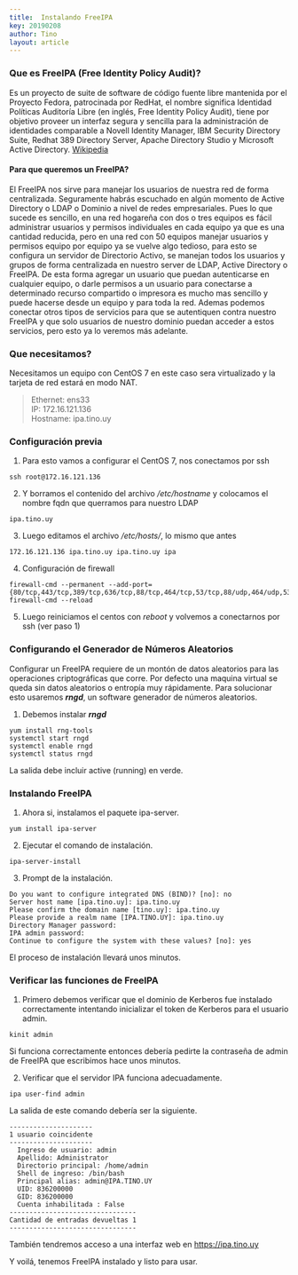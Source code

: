 ```yaml
---
title:  Instalando FreeIPA
key: 20190208
author: Tino
layout: article
---
```


### Que es FreeIPA (Free Identity Policy Audit)?

Es un proyecto de suite de software de código fuente libre mantenida por el Proyecto Fedora, patrocinada por RedHat, el nombre significa Identidad Políticas Auditoría Libre (en inglés, Free Identity Policy Audit), tiene por objetivo proveer un interfaz segura y sencilla para la administración de identidades comparable a Novell Identity Manager, IBM Security Directory Suite, Redhat 389 Directory Server, Apache Directory Studio y Microsoft Active Directory.<!-- more --> [Wikipedia](https://es.wikipedia.org/wiki/FreeIPA)  

#### Para que queremos un FreeIPA?  

El FreeIPA nos sirve para manejar los usuarios de nuestra red de forma centralizada.
Seguramente habrás escuchado en algún momento de Active Directory o LDAP o Dominio a nivel de redes empresariales.
Pues lo que sucede es sencillo, en una red hogareña con dos o tres equipos es fácil administrar usuarios y permisos individuales en cada equipo ya que es una cantidad reducida, pero en una red con 50 equipos manejar usuarios y permisos equipo por equipo ya se vuelve algo tedioso, para esto se configura un servidor de Directorio Activo, se manejan todos los usuarios y grupos de forma centralizada en nuestro server de LDAP, Active Directory o FreeIPA. De esta forma agregar un usuario que puedan autenticarse en cualquier equipo, o darle permisos a un usuario para conectarse a determinado recurso compartido o impresora es mucho mas sencillo y puede hacerse desde un equipo y para toda la red.
Ademas podemos conectar otros tipos de servicios para que se autentiquen contra nuestro FreeIPA y que solo usuarios de nuestro dominio puedan acceder a estos servicios, pero esto ya lo veremos más adelante.   

### Que necesitamos?

Necesitamos un equipo con CentOS 7 en este caso sera virtualizado y la tarjeta de red estará en modo NAT.  

>Ethernet: ens33  
>IP: 172.16.121.136  
>Hostname: ipa.tino.uy

### Configuración previa
1. Para esto vamos a configurar el CentOS 7, nos conectamos por ssh  
```
ssh root@172.16.121.136
```
2. Y borramos el contenido del archivo _/etc/hostname_ y colocamos el nombre fqdn que querramos para nuestro LDAP  
```
ipa.tino.uy
```
3. Luego editamos el archivo _/etc/hosts/_, lo mismo que antes  
```
172.16.121.136 ipa.tino.uy ipa.tino.uy ipa
```
4. Configuración de firewall  
```
firewall-cmd --permanent --add-port={80/tcp,443/tcp,389/tcp,636/tcp,88/tcp,464/tcp,53/tcp,88/udp,464/udp,53/udp,123/udp}
firewall-cmd --reload
```
5. Luego reiniciamos el centos con _reboot_ y volvemos a conectarnos por ssh (ver paso 1)  

### Configurando el Generador de Números Aleatorios

Configurar un FreeIPA requiere de un montón de datos aleatorios para las operaciones criptográficas que corre. Por defecto una maquina virtual se queda sin datos aleatorios o entropía muy rápidamente. Para solucionar esto usaremos ***rngd***, un software generador de números aleatorios.  

1. Debemos instalar ***rngd***  
```
yum install rng-tools
systemctl start rngd
systemctl enable rngd
systemctl status rngd
```
La salida debe incluir active (running) en verde.  

### Instalando FreeIPA

1. Ahora si, instalamos el paquete ipa-server.  
```
yum install ipa-server
```

2. Ejecutar el comando de instalación.  
```
ipa-server-install
```

3. Prompt de la instalación.  
```code
Do you want to configure integrated DNS (BIND)? [no]: no  
Server host name [ipa.tino.uy]: ipa.tino.uy  
Please confirm the domain name [tino.uy]: ipa.tino.uy  
Please provide a realm name [IPA.TINO.UY]: ipa.tino.uy  
Directory Manager password:  
IPA admin password:  
Continue to configure the system with these values? [no]: yes  
```
El proceso de instalación llevará unos minutos.  

### Verificar las funciones de FreeIPA

1. Primero debemos verificar que el dominio de Kerberos fue instalado correctamente intentando inicializar el token de Kerberos para el usuario admin.  
```
kinit admin
```
Si funciona correctamente entonces debería pedirte la contraseña de admin de FreeIPA que escribimos hace unos minutos.  

2. Verificar que el servidor IPA funciona adecuadamente.  
```
ipa user-find admin
```
La salida de este comando debería ser la siguiente.  
```code
---------------------
1 usuario coincidente
---------------------
  Ingreso de usuario: admin
  Apellido: Administrator
  Directorio principal: /home/admin
  Shell de ingreso: /bin/bash
  Principal alias: admin@IPA.TINO.UY
  UID: 836200000
  GID: 836200000
  Cuenta inhabilitada : False
--------------------------------
Cantidad de entradas devueltas 1
--------------------------------
```
También tendremos acceso a una interfaz web en https://ipa.tino.uy

Y voilá, tenemos FreeIPA instalado y listo para usar.

